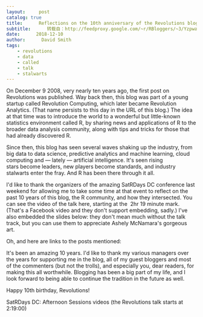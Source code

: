 ```yaml
---
layout:     post
catalog: true
title:      Reflections on the 10th anniversary of the Revolutions blog
subtitle:      转载自：http://feedproxy.google.com/~r/RBloggers/~3/YzpwaxPbuG8/
date:      2018-12-10
author:      David Smith
tags:
    - revolutions
    - data
    - called
    - talk
    - stalwarts
---
```


On December 9 2008, very nearly ten years ago, the first post on Revolutions was published. Way back then, this blog was part of a young startup called Revolution Computing, which later became Revolution Analytics. (That name persists to this day in the URL of this blog.) The idea at that time was to introduce the world to a wonderful but little-known statistics environment called R, by sharing news and applications of R to the broader data analysis community, along with tips and tricks for those that had already discovered R.

Since then, this blog has seen several waves shaking up the industry, from big data to data science, predictive analytics and machine learning, cloud computing and — lately — artificial intelligence. It's seen rising stars become leaders, new players become standards, and industry stalwarts enter the fray. And R has been there through it all.

I'd like to thank the organizers of the amazing SatRDays DC conference last weekend for allowing me to take some time at that event to reflect on the past 10 years of this blog, the R community, and how they intersected. You can see the video of the talk here, starting at the  2hr 19 minute mark. (That's a Facebook video and they don't support embedding, sadly.) I've also embedded the slides below: they don't mean much without the talk track, but you can use them to appreciate Ashely McNamara's gorgeous art.


Oh, and here are links to the posts mentioned:

It's been an amazing 10 years. I'd like to thank my various managers over the years for supporting me in the blog, all of my guest bloggers and most of the commenters (but not the trolls), and especially you, dear readers, for making this all worthwhile. Blogging has been a big part of my life, and I look forward to being able to continue the tradition in the future as well.

Happy 10th birthday, Revolutions!

SatRDays DC: Afternoon Sessions videos (the Revolutions talk starts at 2:19:00)
